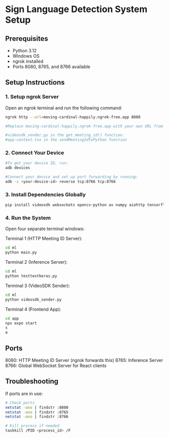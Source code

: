 # Sign Language Detection System Setup

## Prerequisites
- Python 3.12
- Windows OS
- ngrok installed
- Ports 8080, 8765, and 8766 available

## Setup Instructions

### 1. Setup ngrok Server
Open an ngrok terminal and run the following command:
```bash
ngrok http --url=moving-cardinal-happily.ngrok-free.app 8080

#Replace moving-cardinal-happily.ngrok-free.app with your own URL from your ngrok dashboard. Also, update this URL in:

#videosdk_sender.py in the get_meeting_id() function.
#app-context.tsx in the sendMeetingIdToPython function
```

### 2. Connect Your Device

```bash
#To get your device ID, run:
adb devices

#Connect your device and set up port forwarding by running:
adb -s <your-device-id> reverse tcp:8766 tcp:8766

```

### 3.  Install Dependencies Globally

```bash
pip install videosdk websockets opencv-python av numpy aiohttp tensorflow mediapipe onnxruntime
```

### 4. Run the System

Open four separate terminal windows:

Terminal 1 (HTTP Meeting ID Server):
```bash
cd ml
python main.py
```

Terminal 2 (Inference Server):
```bash
cd ml
python testtestkeras.py
```

Terminal 3 (VideoSDK Sender):
```bash
cd ml
python videosdk_sender.py
```
Terminal 4 (Frontend App):
```bash
cd app
npx expo start
s
a
```

## Ports
8080: HTTP Meeting ID Server (ngrok forwards this)
8765: Inference Server
8766: Global WebSocket Server for React clients

## Troubleshooting

If ports are in use:
```bash
# Check ports
netstat -ano | findstr :8080
netstat -ano | findstr :8765
netstat -ano | findstr :8766

# Kill process if needed
taskkill /PID <process_id> /F

```
